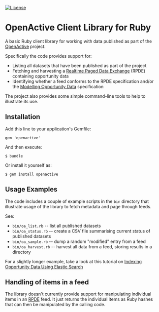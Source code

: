 [![License](http://img.shields.io/:license-mit-blue.svg)](http://theodi.mit-license.org)

# OpenActive Client Library for Ruby

A basic Ruby client library for working with data published as part of the [OpenActive](https://openactive.io) project.

Specifically the code provides support for:

* Listing all datasets that have been published as part of the project
* Fetching and harvesting a [Realtime Paged Data Exchange](https://www.openactive.io/realtime-paged-data-exchange/) (RPDE) containing opportunity data
* Identifying whether a feed conforms to the RPDE specification and/or the [Modelling Opportunity Data](https://www.openactive.io/modelling-opportunity-data/) specification

The project also provides some simple command-line tools to help to illustrate its use.

## Installation

Add this line to your application's Gemfile:

```
gem 'openactive'

```

And then execute:

```
$ bundle
```

Or install it yourself as:

```
$ gem install openactive
```

## Usage Examples

The code includes a couple of example scripts in the `bin` directory that illustrate usage of the library to fetch 
metadata and page through feeds.

See:

* `bin/oa_list.rb` -- list all published datasets
* `bin/oa_status.rb` -- create a CSV file summarising current status of published datasets
* `bin/oa_sample.rb` -- dump a random "modified" entry from a feed
* `bin/oa_harvest.rb` -- harvest all data from a feed, storing results in a directory

For a slightly longer example, take a look at this tutorial on [Indexing Opportunity Data Using Elastic Search](https://github.com/openactive/openactive-es-example)

## Handling of items in a feed

The library doesn't currently provide support for manipulating individual items in an [RPDE](https://www.openactive.io/realtime-paged-data-exchange/) feed. It just returns the individual items as Ruby hashes that can then be manipulated by the calling code.

